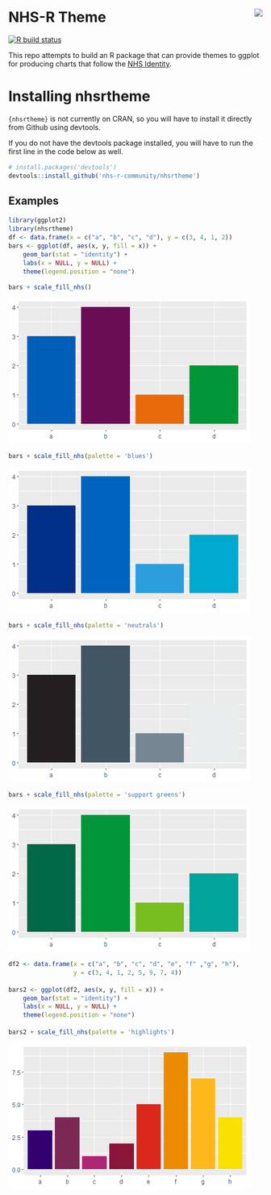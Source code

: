 
<!-- README.md is generated from README.Rmd. Please edit that file -->

# NHS-R Theme <a alt="NHS-R Community's logo" href='https://nhsrcommunity.com/'><img src='https://nhs-r-community.github.io/assets/logo/nhsr-logo.png' align="right" height="80" /></a>

<!-- badges: start -->

[![R build
status](https://github.com/nhs-r-community/nhsrtheme/workflows/R-CMD-check/badge.svg)](https://github.com/nhs-r-community/nhsrtheme/actions)
<!-- badges: end -->

This repo attempts to build an R package that can provide themes to
ggplot for producing charts that follow the [NHS
Identity](https://www.england.nhs.uk/nhsidentity/).

# Installing nhsrtheme

`{nhsrtheme}` is not currently on CRAN, so you will have to install it
directly from Github using devtools.

If you do not have the devtools package installed, you will have to run
the first line in the code below as well.

``` r
# install.packages('devtools')
devtools::install_github('nhs-r-community/nhsrtheme')
```

## Examples

``` r
library(ggplot2)
library(nhsrtheme)
df <- data.frame(x = c("a", "b", "c", "d"), y = c(3, 4, 1, 2))
bars <- ggplot(df, aes(x, y, fill = x)) + 
    geom_bar(stat = "identity") + 
    labs(x = NULL, y = NULL) +
    theme(legend.position = "none")
```

``` r
bars + scale_fill_nhs()
```

![](man/figures/README-default_bars-1.png)<!-- -->

``` r
bars + scale_fill_nhs(palette = 'blues')
```

![](man/figures/README-blues_bars-1.png)<!-- -->

``` r
bars + scale_fill_nhs(palette = 'neutrals') 
```

![](man/figures/README-neutral_bars-1.png)<!-- -->

``` r
bars + scale_fill_nhs(palette = 'support greens')
```

![](man/figures/README-green_bars-1.png)<!-- -->

``` r
df2 <- data.frame(x = c("a", "b", "c", "d", "e", "f" ,"g", "h"), 
                  y = c(3, 4, 1, 2, 5, 9, 7, 4))

bars2 <- ggplot(df2, aes(x, y, fill = x)) + 
    geom_bar(stat = "identity") + 
    labs(x = NULL, y = NULL) +
    theme(legend.position = "none")

bars2 + scale_fill_nhs(palette = 'highlights')
```

![](man/figures/README-highlights_bars-1.png)<!-- -->
